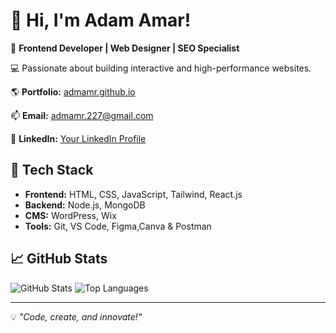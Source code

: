 # 👋 Hi, I'm Adam Amar! 


🚀 **Frontend Developer | Web Designer | SEO Specialist**  

💻 Passionate about building interactive and high-performance websites.  

🌎 **Portfolio:** [admamr.github.io](https://admamr.github.io/portfolio/) 

📫 **Email:** admamr.227@gmail.com  

💼 **LinkedIn:** [Your LinkedIn Profile](https://www.linkedin.com/in/adam-amar1/)

## 🚀 Tech Stack
- **Frontend:** HTML, CSS, JavaScript, Tailwind, React.js
- **Backend:** Node.js, MongoDB
- **CMS:** WordPress, Wix
- **Tools:** Git, VS Code, Figma,Canva & Postman

## 📈 GitHub Stats
![GitHub Stats](https://github-readme-stats.vercel.app/api?username=admamr&show_icons=true&theme=radical)
![Top Languages](https://github-readme-stats.vercel.app/api/top-langs/?username=admamr&layout=compact&theme=radical)

---
💡 *"Code, create, and innovate!"*  

